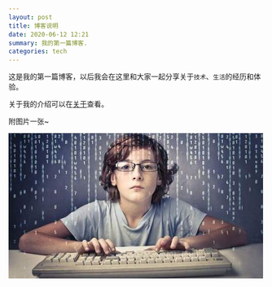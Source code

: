 ```yaml
---
layout: post
title: 博客说明
date: 2020-06-12 12:21
summary: 我的第一篇博客.
categories: tech
---
```


这是我的第一篇博客，以后我会在这里和大家一起分享关于`技术`、`生活`的经历和体验。

关于我的介绍可以在[关于](https://itdotaer.github.io/about)查看。

附图片一张~

![alt 图片](/images/2020-06-12/programmer.png)